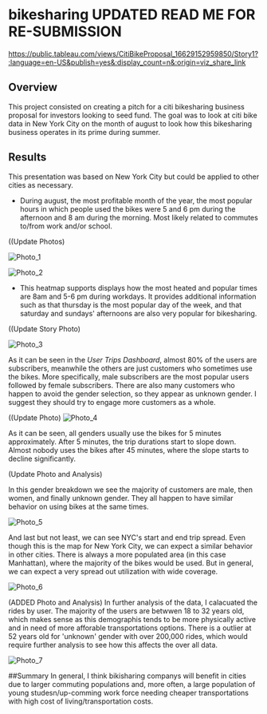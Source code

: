 # bikesharing UPDATED READ ME FOR RE-SUBMISSION

https://public.tableau.com/views/CitiBikeProposal_16629152959850/Story1?:language=en-US&publish=yes&:display_count=n&:origin=viz_share_link

## Overview
This project consisted on creating a pitch for a citi bikesharing business proposal for investors looking to seed fund. The goal was to look at citi bike data in New York City on the month of august to look how this bikesharing business operates in its prime during summer. 

## Results

This presentation was based on New York City but could be applied to other cities as necessary. 

- During august, the most profitable month of the year, the most popular hours in which people used the bikes were 5 and 6 pm during the afternoon and 8 am during the morning. Most likely related to commutes to/from work and/or school. 

((Update Photos)

![Photo_1](https://user-images.githubusercontent.com/105950742/189540423-f8baf277-eeb3-4b7d-8dd4-055a57012556.png)


![Photo_2](https://user-images.githubusercontent.com/105950742/189540424-e3ec9f15-f0ff-47e4-a947-266452fe996c.png)


- This heatmap supports displays how the most heated and popular times are 8am and 5-6 pm during workdays. It provides additional information such as that thursday is the most popular day of the week, and that saturday and sundays' afternoons are also very popular for bikesharing. 

((Update Story Photo)

![Photo_3](https://user-images.githubusercontent.com/105950742/189540415-c1df29fd-930c-4a0f-810f-10e930c94cfe.png)

As it can be seen in the *User Trips Dashboard*, almost 80% of the users are subscribers, meanwhile the others are just customers who sometimes use the bikes. More specifically, male subscribers are the most popular users followed by female subscribers. There are also many customers who happen to avoid the gender selection, so they appear as unknown gender. I suggest they should try to engage more customers as a whole. 

((Update Photo)
![Photo_4](https://user-images.githubusercontent.com/105950742/189540417-8f643143-096d-47de-8ebb-920f997b74c9.png)


As it can be seen, all genders usually use the bikes for 5 minutes approximately. After 5 minutes, the trip durations start to slope down. Almost nobody uses the bikes after 45 minutes, where the slope starts to decline significantly.

(Update Photo and Analysis)

In this gender breakdown we see the majority of customers are male, then women, and finally unknown gender. They all happen to have similar behavior on using bikes at the same times.

![Photo_5](https://user-images.githubusercontent.com/105950742/189540418-135c6e54-f29c-4500-aa3c-a5f8aaf5e965.png)

And last but not least, we can see NYC's start and end trip spread. Even though this is the map for New York City, we can expect a similar behavior in other cities. There is always a more populated area (in this case Manhattan), where the majority of the bikes would be used. But in general, we can expect a very spread out utilization with wide coverage.

![Photo_6](https://user-images.githubusercontent.com/105950742/189540421-d74d2279-9e34-47b3-970f-11a96e1f9267.png)


(ADDED Photo and Analysis)
In further analysis of the data, I calacuated the rides by user. The majority of the users are betwwen 18 to 32 years old, which makes sense as this demographis tends to be more physically active and in need of more afforable transportations options. There is a outlier at 52 years old for 'unknown' gender with over 200,000 rides, which would require further analysis to see how this affects the over all data. 

![Photo_7](https://user-images.githubusercontent.com/105950742/189541368-4e3bfe36-8971-4a7e-8d0a-21626eeb1e0b.png)


##Summary
In general, I think bikisharing companys will benefit in cities due to larger commuting populations and, more often, a large population of young studesn/up-comming work force needing cheaper transportations with high cost of living/transportation costs. 

